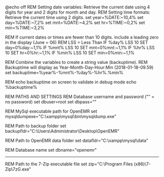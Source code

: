 @echo off
REM Setting date variables: Retrieve the current date using 4 digits for year and 2 digits for month and day.
REM Setting time formats: Retrieve the current time using 2 digits.
set year=%DATE:~10,4%
set day=%DATE:~7,2%
set mnt=%DATE:~4,2%
set hr=%TIME:~0,2%
set min=%TIME:~3,2%

REM If current dates or times are fewer than 10 digits. include a leading zero in the display (June = 06)
REM LSS = Less Than
IF %day% LSS 10 SET day=0%day:~1,1%
IF %mnt% LSS 10 SET mnt=0%mnt:~1,1%
IF %hr% LSS 10 SET hr=0%hr:~1,1%
IF %min% LSS 10 SET min=0%min:~1,1%

REM Combine the variables to create a string value (backuptime).
REM Backuptime will display as Year-Month-Day-Hour:Min (2018-01-18-09.59)
set backuptime=%year%-%mnt%-%day%-%hr%.%min%

REM echo backuptime on screen to validate in debug mode
echo %backuptime%


REM PATHS AND SETTINGS
REM Database username and password ("" = no password)
set dbuser=root
set dbpass=""

REM MySql executable path for OpenEMR
set mysqldumpexe="C:\xampp\mysql\bin\mysqldump.exe"

REM Path to backup folder
set backupfldr="C:\Users\Administrator\Desktop\OpenEMR\"

REM Path to OpenEMR data folder
set datafldr="C:\xampp\mysql\data"

REM Database name
set dbname="openemr"

--------------------




REM Path to the 7-Zip executable file
set zip="C:\Program Files (x86)\7-Zip\7zG.exe"
